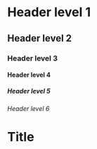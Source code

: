 
# Header level 1
## Header level 2
### Header level 3
#### Header level 4
##### Header level 5
###### Header level 6





Title 
=


